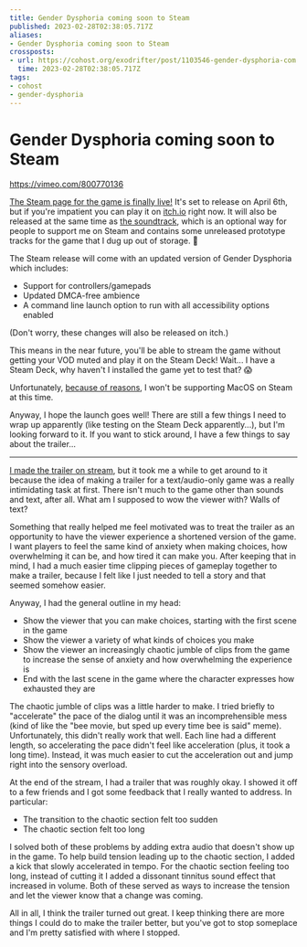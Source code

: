 ```yaml
---
title: Gender Dysphoria coming soon to Steam
published: 2023-02-28T02:38:05.717Z
aliases:
- Gender Dysphoria coming soon to Steam
crossposts:
- url: https://cohost.org/exodrifter/post/1103546-gender-dysphoria-com
  time: 2023-02-28T02:38:05.717Z
tags:
- cohost
- gender-dysphoria
---
```


# Gender Dysphoria coming soon to Steam

https://vimeo.com/800770136

[The Steam page for the game is finally live!](https://store.steampowered.com/app/2310400/Gender_Dysphoria) It's set to release on April 6th, but if you're impatient you can play it on [itch.io](https://exodrifter.itch.io/gender-dysphoria) right now. It will also be released at the same time as [the soundtrack](https://store.steampowered.com/app/2310560/Gender_Dysphoria_OST), which is an optional way for people to support me on Steam and contains some unreleased prototype tracks for the game that I dug up out of storage. 👻

The Steam release will come with an updated version of Gender Dysphoria which includes:
* Support for controllers/gamepads
* Updated DMCA-free ambience
* A command line launch option to run with all accessibility options enabled

(Don't worry, these changes will also be released on itch.)

This means in the near future, you'll be able to stream the game without getting your VOD muted and play it on the Steam Deck! Wait... I have a Steam Deck, why haven't I installed the game yet to test that? 😱

Unfortunately, [because of reasons](20230222.md), I won't be supporting MacOS on Steam at this time.

Anyway, I hope the launch goes well! There are still a few things I need to wrap up apparently (like testing on the Steam Deck apparently...), but I'm looking forward to it. If you want to stick around, I have a few things to say about the trailer...

---

[I made the trailer on stream](https://vods.exodrifter.space/2023/02/21/0036), but it took me a while to get around to it because the idea of making a trailer for a text/audio-only game was a really intimidating task at first. There isn't much to the game other than sounds and text, after all. What am I supposed to wow the viewer with? Walls of text?

Something that really helped me feel motivated was to treat the trailer as an opportunity to have the viewer experience a shortened version of the game. I want players to feel the same kind of anxiety when making choices, how overwhelming it can be, and how tired it can make you. After keeping that in mind, I had a much easier time clipping pieces of gameplay together to make a trailer, because I felt like I just needed to tell a story and that seemed somehow easier.

Anyway, I had the general outline in my head:
* Show the viewer that you can make choices, starting with the first scene in the game
* Show the viewer a variety of what kinds of choices you make
* Show the viewer an increasingly chaotic jumble of clips from the game to increase the sense of anxiety and how overwhelming the experience is
* End with the last scene in the game where the character expresses how exhausted they are

The chaotic jumble of clips was a little harder to make. I tried briefly to "accelerate" the pace of the dialog until it was an incomprehensible mess (kind of like the "bee movie, but sped up every time bee is said" meme). Unfortunately, this didn't really work that well. Each line had a different length, so accelerating the pace didn't feel like acceleration (plus, it took a long time). Instead, it was much easier to cut the acceleration out and jump right into the sensory overload.

At the end of the stream, I had a trailer that was roughly okay. I showed it off to a few friends and I got some feedback that I really wanted to address. In particular:
* The transition to the chaotic section felt too sudden
* The chaotic section felt too long

I solved both of these problems by adding extra audio that doesn't show up in the game. To help build tension leading up to the chaotic section, I added a kick that slowly accelerated in tempo. For the chaotic section feeling too long, instead of cutting it I added a dissonant tinnitus sound effect that increased in volume. Both of these served as ways to increase the tension and let the viewer know that a change was coming.

All in all, I think the trailer turned out great. I keep thinking there are more things I could do to make the trailer better, but you've got to stop someplace and I'm pretty satisfied with where I stopped.
